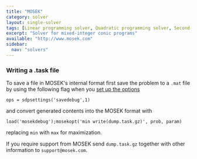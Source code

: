```yaml
---
title: "MOSEK"
category: solver
layout: single-solver
tags: [Linear programming solver, Quadratic programming solver, Second-order cone programming solver, Semidefinite programming solver, Mixed-integer linear programming solver,Mixed-integer quadratic programming solver,Mixed-integer second-order cone programming solver, Mixed-integer conic programming solver, Exponential cone programming solver, Power cone programming solver]
excerpt: "Solver for mixed-integer conic programs"
available: "http://www.mosek.com"
sidebar:
  nav: "solvers"
---
```


### Writing a .task file

To save a file in MOSEK's internal format first save the problem to a ``.mat`` file by using the following flag when you [set up the options](/command/sdpsettings)

``ops = sdpsettings('savedebug',1)``

and convert generated contents into the MOSEK format with

``load('mosekdebug');mosekopt('min write(dump.task.gz)', prob, param)``

replacing ``min`` with ``max`` for maximization. 

If you require support from MOSEK send ``dump.task.gz`` together with other information to ``support@mosek.com``.
